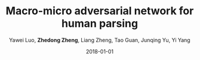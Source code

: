 ---
title: "Macro-micro adversarial network for human parsing"
collection: publications
permalink: /publication/2018-01-01-Macro-micro-adversarial-network-for-human-parsing
date: 2018-01-01
doi: 
venue: 'Proceedings of the European conference on computer vision (ECCV)'
author: 'Yawei Luo,  <strong>Zhedong Zheng</strong>,  Liang Zheng,  Tao Guan,  Junqing Yu,  Yi Yang'
citation: ' Yawei Luo,  Zhedong Zheng,  Liang Zheng,  Tao Guan,  Junqing Yu,  Yi Yang, &quot;Macro-micro adversarial network for human parsing.&quot; Proceedings of the European conference on computer vision (ECCV), 2018.'
pub_year: '2018'
---